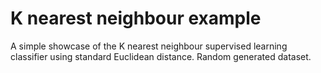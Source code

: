 # K nearest neighbour example

A simple showcase of the K nearest neighbour supervised learning classifier using standard Euclidean distance.
Random generated dataset.
